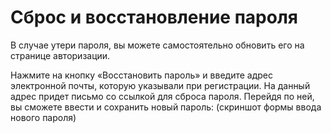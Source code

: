 # Сброс и восстановление пароля

В случае утери пароля, вы можете самостоятельно обновить его на странице авторизации.

Нажмите на кнопку «Восстановить пароль» и введите адрес электронной почты, которую указывали при регистрации. На данный адрес придет письмо со ссылкой для сброса пароля. Перейдя по ней, вы сможете ввести и сохранить новый пароль: (скриншот формы ввода нового пароля)